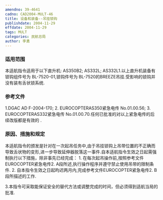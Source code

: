 ```yaml
---
amendno: 39-4641
cadno: CAD2004-MULT-46
title: 设备和装备--吊挂锁钩
publishdate: 2004-11-29
effdate: 2004-11-29
tags: MULT
categories: 民航总局
author: 李勇
---
```


### 适用范围 
本适航指令适用于以下直升机:
AS350B2; AS332L; AS332L1.以上直升机装备有锁钩组件号为 BL-7520-01,锁钩件号为 BL-7520的BREEZE吊挂.受影响的锁钩并没有装有舌状锁系统.

### 参考文件
1.DGAC AD F-2004-170; 
2.
EUROCOPTERAS350紧急电传 No.01.00.56; 
3.
EUROCOPTERAS332紧急电传 No.01.00.70.任何已批准的对以上紧急电传的后续改版都是有效的 . 


### 原因、措施和规定 
本适航指令的颁发是针对在一次起吊任务中,由于吊挂锁钩上吊带位置的不正确而导致舌状物的变形,进一步导致延伸器脱落这一事件.自本适航指令生效之日起需强制执行以下措施，除非事先已经完成： 
1.
在每次起吊操作前,按照参考文件EUROCOPTER紧急电传2. A段所述,执行操作程序并遵守禁止使用吊带的限制条件. 
2.
自本指令生效之日起昀迟两月内,完成参考文件EUROCOPTER紧急电传2. B段所描述的工作. 

     
3.本指令可采取能保证安全的替代方法或调整完成的时间，但必须得到适航当局的批准. 
